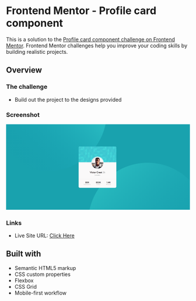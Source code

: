 # Frontend Mentor - Profile card component

This is a solution to the [Profile card component challenge on Frontend Mentor](https://www.frontendmentor.io/challenges/profile-card-component-cfArpWshJ).
Frontend Mentor challenges help you improve your coding skills by building realistic projects. 

## Overview

### The challenge

- Build out the project to the designs provided

### Screenshot

![](./images/final_result.PNG)

### Links

- Live Site URL: [Click Here](https://anjali-kukreti.github.io/profile-card-component/)

## Built with

- Semantic HTML5 markup
- CSS custom properties
- Flexbox
- CSS Grid
- Mobile-first workflow


